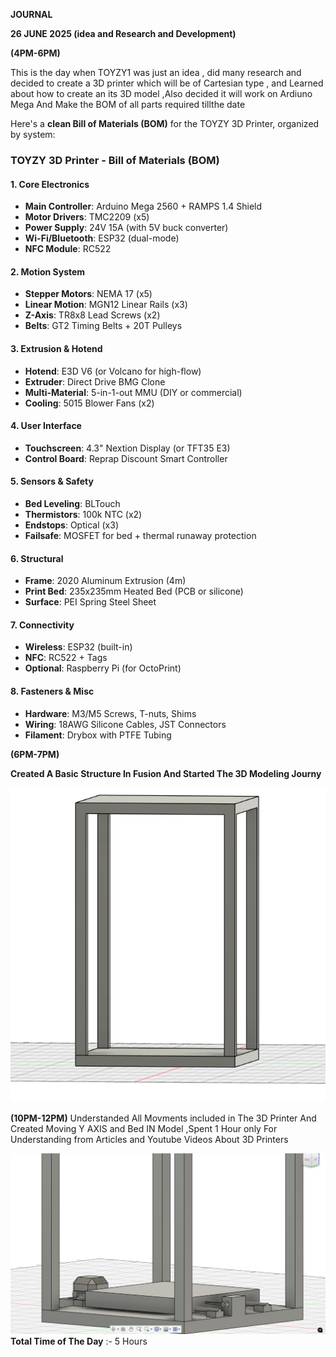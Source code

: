**JOURNAL**

**26 JUNE 2025 (idea and Research and Development)**

**(4PM-6PM)**

This is the day when TOYZY1 was just an idea , did many research and decided to create a 3D printer which will be of Cartesian type , and Learned about how to create an its 3D model ,Also decided it will work on Ardiuno Mega And Make the BOM of all parts required tillthe date

Here's a **clean Bill of Materials (BOM)** for the TOYZY 3D Printer, organized by system:

### **TOYZY 3D Printer - Bill of Materials (BOM)**

#### **1. Core Electronics**
- **Main Controller**: Arduino Mega 2560 + RAMPS 1.4 Shield  
- **Motor Drivers**: TMC2209 (x5)  
- **Power Supply**: 24V 15A (with 5V buck converter)  
- **Wi-Fi/Bluetooth**: ESP32 (dual-mode)  
- **NFC Module**: RC522  

#### **2. Motion System**
- **Stepper Motors**: NEMA 17 (x5)  
- **Linear Motion**: MGN12 Linear Rails (x3)  
- **Z-Axis**: TR8x8 Lead Screws (x2)  
- **Belts**: GT2 Timing Belts + 20T Pulleys  

#### **3. Extrusion & Hotend**
- **Hotend**: E3D V6 (or Volcano for high-flow)  
- **Extruder**: Direct Drive BMG Clone  
- **Multi-Material**: 5-in-1-out MMU (DIY or commercial)  
- **Cooling**: 5015 Blower Fans (x2)  

#### **4. User Interface**
- **Touchscreen**: 4.3" Nextion Display (or TFT35 E3)  
- **Control Board**: Reprap Discount Smart Controller  

#### **5. Sensors & Safety**
- **Bed Leveling**: BLTouch  
- **Thermistors**: 100k NTC (x2)  
- **Endstops**: Optical (x3)  
- **Failsafe**: MOSFET for bed + thermal runaway protection  

#### **6. Structural**
- **Frame**: 2020 Aluminum Extrusion (4m)  
- **Print Bed**: 235x235mm Heated Bed (PCB or silicone)  
- **Surface**: PEI Spring Steel Sheet  

#### **7. Connectivity**
- **Wireless**: ESP32 (built-in)  
- **NFC**: RC522 + Tags  
- **Optional**: Raspberry Pi (for OctoPrint)  

#### **8. Fasteners & Misc**
- **Hardware**: M3/M5 Screws, T-nuts, Shims  
- **Wiring**: 18AWG Silicone Cables, JST Connectors  
- **Filament**: Drybox with PTFE Tubing  

**(6PM-7PM)**

**Created A Basic Structure In Fusion And Started The 3D Modeling Journy**

![MODEL](https://github.com/Armaan240/TOYZY1/blob/main/Screenshot%20(31).png)

**(10PM-12PM)**
Understanded All Movments included in The 3D Printer And Created Moving Y AXIS and Bed IN Model ,Spent 1 Hour only For Understanding from Articles and Youtube Videos About 3D Printers 

![](https://github.com/Armaan240/TOYZY1/blob/main/Screenshot%20(33).png)
**Total Time of The Day** :- 5 Hours
